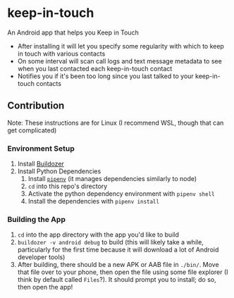# keep-in-touch
An Android app that helps you Keep in Touch
- After installing it will let you specify some regularity with which to keep in touch with various contacts
- On some interval will scan call logs and text message metadata to see when you last contacted each keep-in-touch contact
- Notifies you if it's been too long since you last talked to your keep-in-touch contacts

## Contribution

Note: These instructions are for Linux (I recommend WSL, though that can get complicated)

### Environment Setup

1. Install [Buildozer](https://github.com/kivy/buildozer/blob/master/docs/source/installation.rst#android-on-ubuntu-2004-and-2204-64bit)
2. Install Python Dependencies
   1. Install [`pipenv`](https://pypi.org/project/pipenv/) (it manages dependencies similarly to node)
   2. `cd` into this repo's directory
   3. Activate the python dependency environment with `pipenv shell`
   4. Install the dependencies with `pipenv install`

### Building the App

1. `cd` into the app directory with the app you'd like to build
2. `buildozer -v android debug` to build (this will likely take a while, particularly for the first time because it will download a lot of Android developer tools)
3. After building, there should be a new APK or AAB file in `./bin/`. Move that file over to your phone, then open the file using some file explorer (I think by default called `Files`?). It should prompt you to install; do so, then open the app!
